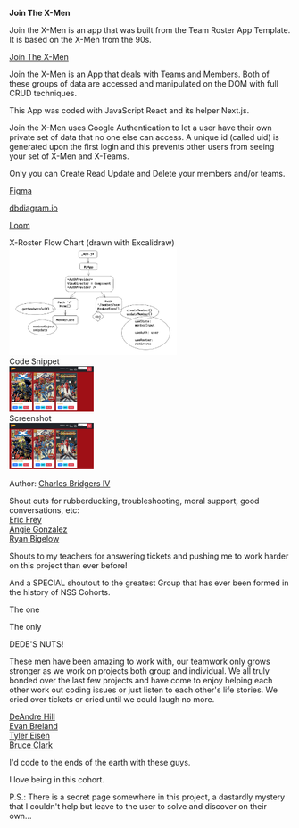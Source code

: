 <strong>Join The X-Men</strong>

Join the X-Men is an app that was built from the Team Roster App Template.  It is based on the X-Men from the 90s.

<a href="https://join-the-xmen-c4.netlify.app/">Join The X-Men</a>

Join the X-Men is an App that deals with Teams and Members.  Both of these groups of data are accessed and manipulated on the DOM with full CRUD techniques.

This App was coded with JavaScript React and its helper Next.js.

Join the X-Men uses Google Authentication to let a user have their own private set of data that no one else can access.  A unique id (called uid) is generated upon the first login and this prevents other users from seeing your set of X-Men and X-Teams.

Only you can Create Read Update and Delete your members and/or teams.

<a href="https://www.figma.com/file/AnNJEWEbe3C3kFRmGW1oNb/Professor-Xavier's-School-For-Gifted-Youngsters?node-id=0%3A1&t=Npid9uo29A4q214r-0">Figma</a>

<a href="https://dbdiagram.io/d/63cc27e7296d97641d7b3410">dbdiagram.io</a>

<a href="https://www.loom.com/share/a381134f666040f7929672db0f883dc3">Loom</a>

X-Roster Flow Chart (drawn with Excalidraw)
<br>
<img src="/X-READMEIMAGES/XRosterFlowChart.jpg" alt="X-Roster Flow Chart" style="width: 300px">
<br>
Code Snippet
<br>
<img src="/X-READMEIMAGES/JoinTheXmenScreenshot.jpg" alt="Code Snippet" style="width: 30%">
<br>
Screenshot
<br>
<img src="/X-READMEIMAGES/JoinTheXmenScreenshot.jpg" alt="Screenshot" style="width: 30%">

Author: 
<a href="https://github.com/SeaForeEx">Charles Bridgers IV</a>

Shout outs for rubberducking, troubleshooting, moral support, good conversations, etc:
<br>
<a href="https://github.com/ericlfrey">Eric Frey</a>
<br>
<a href="https://github.com/AngieMGonzalez">Angie Gonzalez</a>
<br>
<a href="https://github.com/ryanmbigelow">Ryan Bigelow</a>

Shouts to my teachers for answering tickets and pushing me to work harder on this project than ever before!

And a SPECIAL shoutout to the greatest Group that has ever been formed in the history of NSS Cohorts.

The one

The only

DEDE'S NUTS!

These men have been amazing to work with, our teamwork only grows stronger as we work on projects both group and individual.  We all truly bonded over the last few projects and have come to enjoy helping each other work out coding issues or just listen to each other's life stories.  We cried over tickets or cried until we could laugh no more.

<a href="https://github.com/Dede-Git">DeAndre Hill</a>
<br>
<a href="https://github.com/EvgBre">Evan Breland</a>
<br>
<a href="https://github.com/Tyler-Eisen">Tyler Eisen</a>
<br>
<a href="https://github.com/waynekent10">Bruce Clark</a>

I'd code to the ends of the earth with these guys.

I love being in this cohort.

P.S.: There is a secret page somewhere in this project, a dastardly mystery that I couldn't help but leave to the user to solve and discover on their own...
